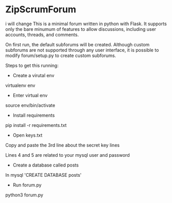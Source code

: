 # ZipScrumForum
i will change This is a minimal forum written in python with Flask. It supports only the bare minumum of features to allow discussions, including user accounts, threads, and comments.

On first run, the default subforums will be created. Although custom subforums are not supported through any user interface, it is possible to modify forum/setup.py to create custom subforums.

Steps to get this running:
* Create a virutal env

virtualenv env

* Enter virtual env

source env/bin/activate

* Install requirements 

pip install -r requirements.txt

* Open keys.txt 

Copy and paste the 3rd line about the secret key lines

Lines 4 and 5 are related to your mysql user and password

* Create a database called posts

In mysql 'CREATE DATABASE posts'

* Run forum.py

python3 forum.py
